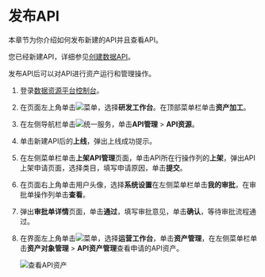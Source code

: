 # 发布API

本章节为你介绍如何发布新建的API并且查看API。

您已经新建API，详细参见[创建数据API](/cn.zh-CN/最佳实践/资产运营与管理/API资产运营与管理/创建数据API.md)。

发布API后可以对API进行资产运行和管理操作。

1.  登录[数据资源平台控制台](https://dataq.console.aliyun.com)。

2.  在页面左上角单击![菜单](https://static-aliyun-doc.oss-accelerate.aliyuncs.com/assets/img/zh-CN/6504337061/p188771.png)，选择**研发工作台**。在顶部菜单栏单击**资产加工**。

3.  在左侧导航栏单击![统一服务 ](https://static-aliyun-doc.oss-accelerate.aliyuncs.com/assets/img/zh-CN/8303669161/p269359.png)，单击**API管理** \> **API资源**。

4.  单击新建API后的**上线**，弹出上线成功提示。

5.  在左侧菜单栏单击**上架API管理**页面，单击API所在行操作列的**上架**，弹出API上架申请页面，选择类目，填写申请原因，单击**提交**。

6.  在页面右上角单击用户头像，选择**系统设置**在左侧菜单栏单击**我的审批**，在审批单操作列单击**查看**。

7.  弹出**审批单详情**页面，单击**通过**，填写审批意见，单击**确认**，等待审批流程通过。

8.  在界面左上角单击![菜单](https://static-aliyun-doc.oss-accelerate.aliyuncs.com/assets/img/zh-CN/6504337061/p188771.png)，选择**运营工作台**，单击**资产管理**，在左侧菜单栏单击**资产对象管理** \> **API资产管理**查看申请的API资产。

    ![查看API资产](https://static-aliyun-doc.oss-accelerate.aliyuncs.com/assets/img/zh-CN/2299869161/p270020.png)


